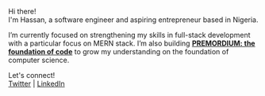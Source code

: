 Hi there!  
I'm Hassan, a software engineer and aspiring entrepreneur based in Nigeria.

I’m currently focused on strengthening my skills in full-stack development with a particular focus on MERN stack. I’m also building  [**PREMORDIUM: the foundation of code**](https://premordium.vercel.app/)
  to grow my understanding on the foundation of computer science.


Let's connect!  
[Twitter](https://x.com/HassanAmiriiii) | [LinkedIn](https://www.linkedin.com/in/hassan-amiri-7a3b53304/)
